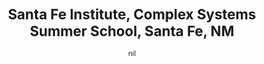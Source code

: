---
title: "Santa Fe Institute, Complex Systems Summer School, Santa Fe, NM"
project_id: 
date: nil
conference_id: ""
presenters:
   - peter_bandettini
summary: "Santa Fe Institute, Complex Systems Summer School, Santa Fe, NM"
file: /assets/presentations/
filename: 
layout: presentation
---